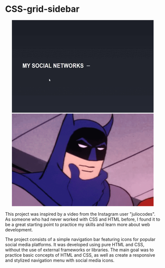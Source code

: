 # CSS-grid-sidebar


<p align="center">
	<img width="460" height="300" src="src\assets\operation.gif">
	<img width="460" height="300" src="src\assets\bat.gif">
</p>

This project was inspired by a video from the Instagram user "juliocodes". As someone who had never worked with CSS and HTML before, I found it to be a great starting point to practice my skills and learn more about web development.

The project consists of a simple navigation bar featuring icons for popular social media platforms. It was developed using pure HTML and CSS, without the use of external frameworks or libraries. The main goal was to practice basic concepts of HTML and CSS, as well as create a responsive and stylized navigation menu with social media icons.
